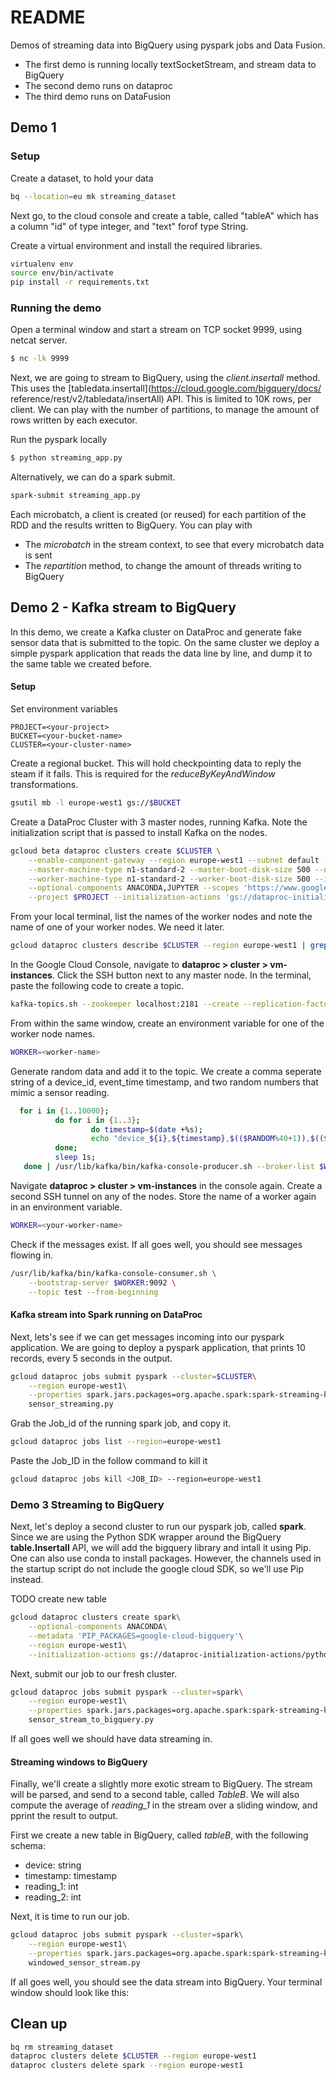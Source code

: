 # README 

Demos of streaming data into BigQuery using pyspark jobs and Data Fusion. 
- The first demo is running locally textSocketStream, and stream data to BigQuery
- The second demo runs on dataproc
- The third demo runs on DataFusion

## Demo 1

### Setup 
Create a dataset, to hold your data
```bash
bq --location=eu mk streaming_dataset
```
Next go, to the cloud console and create a table, called "tableA" which
has a column "id" of type integer, and "text" forof type String.

Create a virtual environment and install the required libraries.
```bash
virtualenv env 
source env/bin/activate
pip install -r requirements.txt
```

### Running the demo
Open a terminal window and start a stream on TCP socket 9999, using netcat server.
```bash
$ nc -lk 9999
```
Next, we are going to stream to BigQuery, using the *client.insertall* method.
This uses the [tabledata.insertall](https://cloud.google.com/bigquery/docs/
reference/rest/v2/tabledata/insertAll) API. This is limited to 10K rows, per 
client. We can play with the number of partitions, to manage the amount
of rows written by each executor.

Run the pyspark locally 
```bash
$ python streaming_app.py
```
Alternatively, we can do a spark submit.
```bash
spark-submit streaming_app.py
```
Each microbatch, a client is created (or reused) for each partition of the RDD
and the results written to BigQuery. You can play with
- The *microbatch* in the stream context, to see that every microbatch data is sent
- The *repartition* method, to change the amount of threads writing to BigQuery

## Demo 2 - Kafka stream to BigQuery 

In this demo, we create a Kafka cluster on DataProc and generate fake sensor 
data that is submitted to the topic. 
On the same cluster we deploy a simple pyspark application that reads the data
line by line, and dump it to the same table we created before.

#### Setup 
Set environment variables
```
PROJECT=<your-project>
BUCKET=<your-bucket-name>
CLUSTER=<your-cluster-name>
```

Create a regional bucket. This will hold checkpointing data to reply the steam
if it fails. This is required for the *reduceByKeyAndWindow* transformations.
```bash
gsutil mb -l europe-west1 gs://$BUCKET
```

Create a DataProc Cluster with 3 master nodes, running Kafka. Note the initialization script that is passed to install Kafka on the nodes.
```bash
gcloud beta dataproc clusters create $CLUSTER \
    --enable-component-gateway --region europe-west1 --subnet default --zone "" --num-masters 3 \
    --master-machine-type n1-standard-2 --master-boot-disk-size 500 --num-workers 2 \
    --worker-machine-type n1-standard-2 --worker-boot-disk-size 500 --image-version 1.4-debian9 \
    --optional-components ANACONDA,JUPYTER --scopes 'https://www.googleapis.com/auth/cloud-platform' \
    --project $PROJECT --initialization-actions 'gs://dataproc-initialization-actions/kafka/kafka.sh'
```

From your local terminal, list the names of the worker nodes and note the name
of one of your worker nodes. We need it later.
``` bash
gcloud dataproc clusters describe $CLUSTER --region europe-west1 | grep w-
```

In the Google Cloud Console, navigate to **dataproc > cluster > vm-instances**. Click the SSH button next to any master node. In the terminal, paste the following code to create a topic. 
```bash
kafka-topics.sh --zookeeper localhost:2181 --create --replication-factor 1 --partitions 1 --topic test 
```
From within the same window, create an environment variable for one of the worker node names.
```bash
WORKER=<worker-name>
```
Generate random data and add it to the topic. We create a comma seperate string of a device_id, event_time timestamp, and two random numbers that mimic a sensor reading. 

```bash
  for i in {1..10000}; 
          do for i in {1..3}; 
                  do timestamp=$(date +%s);
                  echo "device_${i},${timestamp},$(($RANDOM%40+1)),$(($RANDOM%10+1))";
          done;
          sleep 1s; 
   done | /usr/lib/kafka/bin/kafka-console-producer.sh --broker-list $WORKER:9092 --topic test
```
Navigate **dataproc > cluster > vm-instances** in the console again. Create a second SSH tunnel on any of the nodes.
Store the name of a worker again in an environment variable.
```bash
WORKER=<your-worker-name>
```
Check if the messages exist. If all goes well, you should see messages flowing in.
```bash
/usr/lib/kafka/bin/kafka-console-consumer.sh \
    --bootstrap-server $WORKER:9092 \
    --topic test --from-beginning
```
#### Kafka stream into Spark running on DataProc
Next, lets's see if we can get messages incoming into our pyspark application. We are going to deploy a pyspark application, that prints 10 records, every 5 seconds in the output.
``` Bash
gcloud dataproc jobs submit pyspark --cluster=$CLUSTER\
    --region europe-west1\
    --properties spark.jars.packages=org.apache.spark:spark-streaming-kafka-0-8_2.11:2.0.1\
    sensor_streaming.py     
```
Grab the Job_id of the running spark job, and copy it. 
```bash
gcloud dataproc jobs list --region=europe-west1
```
Paste the Job_ID in the follow command to kill it
```bash
gcloud dataproc jobs kill <JOB_ID> --region=europe-west1
```
### Demo 3  Streaming to BigQuery
Next, let's deploy a second cluster to run our pyspark job, called **spark**. Since we are using the Python SDK wrapper around the BigQuery **table.Insertall** API, we will add the bigquery library and intall it using Pip.
One can also use conda to install packages. However, the channels used in the startup script do not include the google cloud SDK, so we'll use Pip instead.

TODO create new table

```bash
gcloud dataproc clusters create spark\
    --optional-components ANACONDA\
    --metadata 'PIP_PACKAGES=google-cloud-bigquery'\
    --region europe-west1\
    --initialization-actions gs://dataproc-initialization-actions/python/pip-install.sh
```
Next, submit our job to our fresh cluster.
``` Bash
gcloud dataproc jobs submit pyspark --cluster=spark\
    --region europe-west1\
    --properties spark.jars.packages=org.apache.spark:spark-streaming-kafka-0-8_2.11:2.0.1\
    sensor_stream_to_bigquery.py     
```
If all goes well we should have data streaming in.

#### Streaming windows to BigQuery 
Finally, we'll create a slightly more exotic stream to BigQuery. The stream will be parsed, and send to a second table, called *TableB*. We will also compute the average of *reading_1* in the stream over a sliding window, and
pprint the result to output.

First we create a new table in BigQuery, called *tableB*, with the following schema:
- device: string
- timestamp: timestamp
- reading_1: int
- reading_2: int

Next, it is time to run our job.

```bash
gcloud dataproc jobs submit pyspark --cluster=spark\
    --region europe-west1\
    --properties spark.jars.packages=org.apache.spark:spark-streaming-kafka-0-8_2.11:2.0.1\
    windowed_sensor_stream.py  
```

If all goes well, you should see the data stream into BigQuery. Your terminal window should look like this:


## Clean up 
```bash
bq rm streaming_dataset
dataproc clusters delete $CLUSTER --region europe-west1
dataproc clusters delete spark --region europe-west1
```